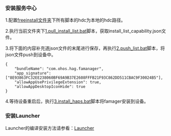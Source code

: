 ### 安装服务中心

1.配置[freeinstall文件夹]( https://gitee.com/openharmony/applications_app_samples/tree/master/code/Solutions/Shopping/ASOrangeShopping/data/freeinstall )下所有脚本的hdc为本地的hdc路径。

2.执行当前文件夹下[1.pull_install_list.bat]( https://gitee.com/openharmony/applications_app_samples/blob/master/code/Solutions/Shopping/ASOrangeShopping/data/freeinstall/1.pull_install_list.bat )脚本，获取install_list_capability.json文件。

3.将下面的内容补充道json文件的末尾进行保存，再执行[2.push_list.bat]( https://gitee.com/openharmony/applications_app_samples/blob/master/code/Solutions/Shopping/ASOrangeShopping/data/freeinstall/2.push_list.bat )脚本，将json文件push到设备中。
```
{
    "bundleName": "com.ohos.hag.famanager",
    "app_signature": ["8E93863FC32EE238060BF69A9B37E2608FFFB21F93C862DD511CBAC9F30024B5"],
    "allowAppUsePrivilegeExtension": true,
    "allowAppDesktopIconHide": true
}
```

4.等待设备重启后，执行[3.install_haps.bat]( https://gitee.com/openharmony/applications_app_samples/blob/master/code/Solutions/Shopping/ASOrangeShopping/data/freeinstall/3.install_haps.bat )脚本将famager安装到设备。

### 安装Launcher

Launcher的编译安装方法请参看：[Launcher]( https://gitee.com/openharmony/applications_app_samples/tree/master/code/SystemFeature/ApplicationModels/Launcher )



